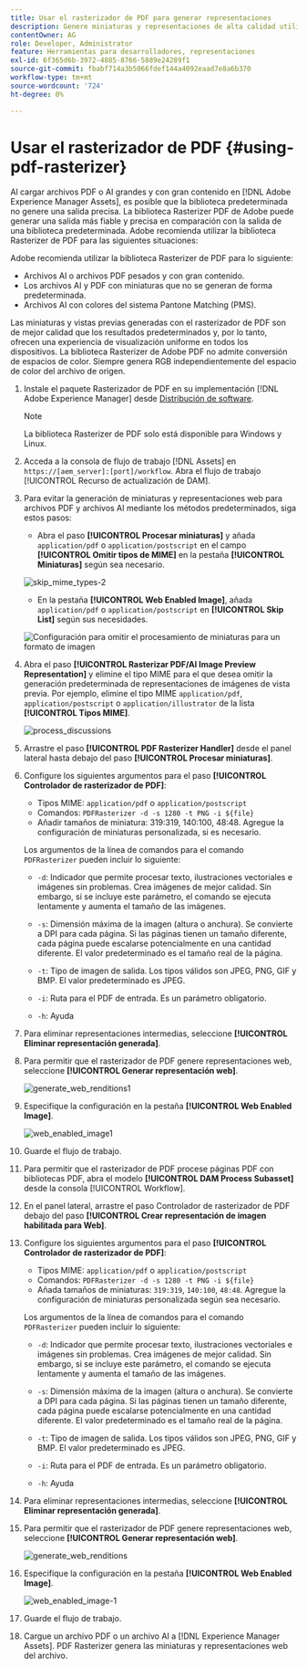 ```yaml
---
title: Usar el rasterizador de PDF para generar representaciones
description: Genere miniaturas y representaciones de alta calidad utilizando la biblioteca Adobe PDF Rasterizer.
contentOwner: AG
role: Developer, Administrator
feature: Herramientas para desarrolladores, representaciones
exl-id: 6f365d6b-3972-4885-8766-5889e24289f1
source-git-commit: fbabf714a3b5066fdef144a4092eaad7e8a6b370
workflow-type: tm+mt
source-wordcount: '724'
ht-degree: 0%

---
```


# Usar el rasterizador de PDF {#using-pdf-rasterizer}

Al cargar archivos PDF o AI grandes y con gran contenido en [!DNL Adobe Experience Manager Assets], es posible que la biblioteca predeterminada no genere una salida precisa. La biblioteca Rasterizer PDF de Adobe puede generar una salida más fiable y precisa en comparación con la salida de una biblioteca predeterminada. Adobe recomienda utilizar la biblioteca Rasterizer de PDF para las siguientes situaciones:

Adobe recomienda utilizar la biblioteca Rasterizer de PDF para lo siguiente:

* Archivos AI o archivos PDF pesados y con gran contenido.
* Los archivos AI y PDF con miniaturas que no se generan de forma predeterminada.
* Archivos AI con colores del sistema Pantone Matching (PMS).

Las miniaturas y vistas previas generadas con el rasterizador de PDF son de mejor calidad que los resultados predeterminados y, por lo tanto, ofrecen una experiencia de visualización uniforme en todos los dispositivos. La biblioteca Rasterizer de Adobe PDF no admite conversión de espacios de color. Siempre genera RGB independientemente del espacio de color del archivo de origen.

1. Instale el paquete Rasterizador de PDF en su implementación [!DNL Adobe Experience Manager] desde [Distribución de software](https://experience.adobe.com/#/downloads/content/software-distribution/en/aem.html?package=/content/software-distribution/en/details.html/content/dam/aem/public/adobe/packages/cq650/product/assets/aem-assets-pdf-rasterizer-pkg-4.4.zip).

   >[!NOTE]
   >
   >La biblioteca Rasterizer de PDF solo está disponible para Windows y Linux.

1. Acceda a la consola de flujo de trabajo [!DNL Assets] en `https://[aem_server]:[port]/workflow`. Abra el flujo de trabajo [!UICONTROL Recurso de actualización de DAM].

1. Para evitar la generación de miniaturas y representaciones web para archivos PDF y archivos AI mediante los métodos predeterminados, siga estos pasos:

   * Abra el paso **[!UICONTROL Procesar miniaturas]** y añada `application/pdf` o `application/postscript` en el campo **[!UICONTROL Omitir tipos de MIME]** en la pestaña **[!UICONTROL Miniaturas]** según sea necesario.

   ![skip_mime_types-2](assets/skip_mime_types-2.png)

   * En la pestaña **[!UICONTROL Web Enabled Image]**, añada `application/pdf` o `application/postscript` en **[!UICONTROL Skip List]** según sus necesidades.

   ![Configuración para omitir el procesamiento de miniaturas para un formato de imagen](assets/web_enabled_imageskiplist.png)

1. Abra el paso **[!UICONTROL Rasterizar PDF/AI Image Preview Representation]** y elimine el tipo MIME para el que desea omitir la generación predeterminada de representaciones de imágenes de vista previa. Por ejemplo, elimine el tipo MIME `application/pdf`, `application/postscript` o `application/illustrator` de la lista **[!UICONTROL Tipos MIME]**.

   ![process_discussions](assets/process_arguments.png)

1. Arrastre el paso **[!UICONTROL PDF Rasterizer Handler]** desde el panel lateral hasta debajo del paso **[!UICONTROL Procesar miniaturas]**.
1. Configure los siguientes argumentos para el paso **[!UICONTROL Controlador de rasterizador de PDF]**:

   * Tipos MIME: `application/pdf` o `application/postscript`
   * Comandos: `PDFRasterizer -d -s 1280 -t PNG -i ${file}`
   * Añadir tamaños de miniatura: 319:319, 140:100, 48:48. Agregue la configuración de miniaturas personalizada, si es necesario.

   Los argumentos de la línea de comandos para el comando `PDFRasterizer` pueden incluir lo siguiente:

   * `-d`: Indicador que permite procesar texto, ilustraciones vectoriales e imágenes sin problemas. Crea imágenes de mejor calidad. Sin embargo, si se incluye este parámetro, el comando se ejecuta lentamente y aumenta el tamaño de las imágenes.

   * `-s`: Dimensión máxima de la imagen (altura o anchura). Se convierte a DPI para cada página. Si las páginas tienen un tamaño diferente, cada página puede escalarse potencialmente en una cantidad diferente. El valor predeterminado es el tamaño real de la página.

   * `-t`: Tipo de imagen de salida. Los tipos válidos son JPEG, PNG, GIF y BMP. El valor predeterminado es JPEG.

   * `-i`: Ruta para el PDF de entrada. Es un parámetro obligatorio.

   * `-h`: Ayuda


1. Para eliminar representaciones intermedias, seleccione **[!UICONTROL Eliminar representación generada]**.
1. Para permitir que el rasterizador de PDF genere representaciones web, seleccione **[!UICONTROL Generar representación web]**.

   ![generate_web_renditions1](assets/generate_web_renditions1.png)

1. Especifique la configuración en la pestaña **[!UICONTROL Web Enabled Image]**.

   ![web_enabled_image1](assets/web_enabled_image1.png)

1. Guarde el flujo de trabajo.
1. Para permitir que el rasterizador de PDF procese páginas PDF con bibliotecas PDF, abra el modelo **[!UICONTROL DAM Process Subasset]** desde la consola [!UICONTROL Workflow].
1. En el panel lateral, arrastre el paso Controlador de rasterizador de PDF debajo del paso **[!UICONTROL Crear representación de imagen habilitada para Web]**.
1. Configure los siguientes argumentos para el paso **[!UICONTROL Controlador de rasterizador de PDF]**:

   * Tipos MIME: `application/pdf` o `application/postscript`
   * Comandos: `PDFRasterizer -d -s 1280 -t PNG -i ${file}`
   * Añada tamaños de miniaturas: `319:319`, `140:100`, `48:48`. Agregue la configuración de miniaturas personalizada según sea necesario.

   Los argumentos de la línea de comandos para el comando `PDFRasterizer` pueden incluir lo siguiente:

   * `-d`: Indicador que permite procesar texto, ilustraciones vectoriales e imágenes sin problemas. Crea imágenes de mejor calidad. Sin embargo, si se incluye este parámetro, el comando se ejecuta lentamente y aumenta el tamaño de las imágenes.

   * `-s`: Dimensión máxima de la imagen (altura o anchura). Se convierte a DPI para cada página. Si las páginas tienen un tamaño diferente, cada página puede escalarse potencialmente en una cantidad diferente. El valor predeterminado es el tamaño real de la página.

   * `-t`: Tipo de imagen de salida. Los tipos válidos son JPEG, PNG, GIF y BMP. El valor predeterminado es JPEG.

   * `-i`: Ruta para el PDF de entrada. Es un parámetro obligatorio.

   * `-h`: Ayuda


1. Para eliminar representaciones intermedias, seleccione **[!UICONTROL Eliminar representación generada]**.
1. Para permitir que el rasterizador de PDF genere representaciones web, seleccione **[!UICONTROL Generar representación web]**.

   ![generate_web_renditions](assets/generate_web_renditions.png)

1. Especifique la configuración en la pestaña **[!UICONTROL Web Enabled Image]**.

   ![web_enabled_image-1](assets/web_enabled_image-1.png)

1. Guarde el flujo de trabajo.
1. Cargue un archivo PDF o un archivo AI a [!DNL Experience Manager Assets]. PDF Rasterizer genera las miniaturas y representaciones web del archivo.
